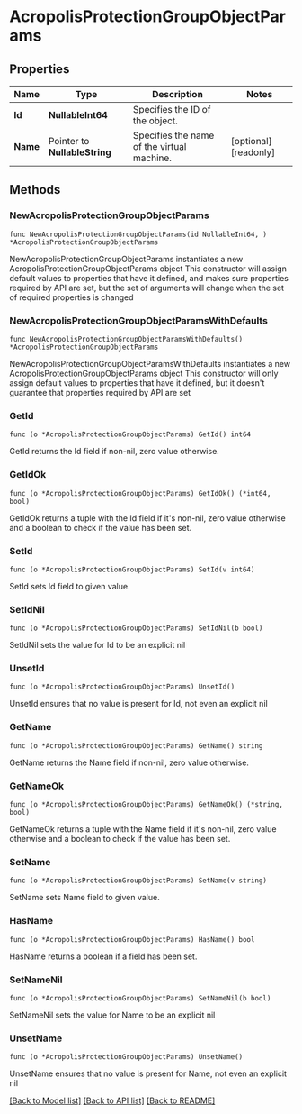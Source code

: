 # AcropolisProtectionGroupObjectParams

## Properties

Name | Type | Description | Notes
------------ | ------------- | ------------- | -------------
**Id** | **NullableInt64** | Specifies the ID of the object. | 
**Name** | Pointer to **NullableString** | Specifies the name of the virtual machine. | [optional] [readonly] 

## Methods

### NewAcropolisProtectionGroupObjectParams

`func NewAcropolisProtectionGroupObjectParams(id NullableInt64, ) *AcropolisProtectionGroupObjectParams`

NewAcropolisProtectionGroupObjectParams instantiates a new AcropolisProtectionGroupObjectParams object
This constructor will assign default values to properties that have it defined,
and makes sure properties required by API are set, but the set of arguments
will change when the set of required properties is changed

### NewAcropolisProtectionGroupObjectParamsWithDefaults

`func NewAcropolisProtectionGroupObjectParamsWithDefaults() *AcropolisProtectionGroupObjectParams`

NewAcropolisProtectionGroupObjectParamsWithDefaults instantiates a new AcropolisProtectionGroupObjectParams object
This constructor will only assign default values to properties that have it defined,
but it doesn't guarantee that properties required by API are set

### GetId

`func (o *AcropolisProtectionGroupObjectParams) GetId() int64`

GetId returns the Id field if non-nil, zero value otherwise.

### GetIdOk

`func (o *AcropolisProtectionGroupObjectParams) GetIdOk() (*int64, bool)`

GetIdOk returns a tuple with the Id field if it's non-nil, zero value otherwise
and a boolean to check if the value has been set.

### SetId

`func (o *AcropolisProtectionGroupObjectParams) SetId(v int64)`

SetId sets Id field to given value.


### SetIdNil

`func (o *AcropolisProtectionGroupObjectParams) SetIdNil(b bool)`

 SetIdNil sets the value for Id to be an explicit nil

### UnsetId
`func (o *AcropolisProtectionGroupObjectParams) UnsetId()`

UnsetId ensures that no value is present for Id, not even an explicit nil
### GetName

`func (o *AcropolisProtectionGroupObjectParams) GetName() string`

GetName returns the Name field if non-nil, zero value otherwise.

### GetNameOk

`func (o *AcropolisProtectionGroupObjectParams) GetNameOk() (*string, bool)`

GetNameOk returns a tuple with the Name field if it's non-nil, zero value otherwise
and a boolean to check if the value has been set.

### SetName

`func (o *AcropolisProtectionGroupObjectParams) SetName(v string)`

SetName sets Name field to given value.

### HasName

`func (o *AcropolisProtectionGroupObjectParams) HasName() bool`

HasName returns a boolean if a field has been set.

### SetNameNil

`func (o *AcropolisProtectionGroupObjectParams) SetNameNil(b bool)`

 SetNameNil sets the value for Name to be an explicit nil

### UnsetName
`func (o *AcropolisProtectionGroupObjectParams) UnsetName()`

UnsetName ensures that no value is present for Name, not even an explicit nil

[[Back to Model list]](../README.md#documentation-for-models) [[Back to API list]](../README.md#documentation-for-api-endpoints) [[Back to README]](../README.md)


